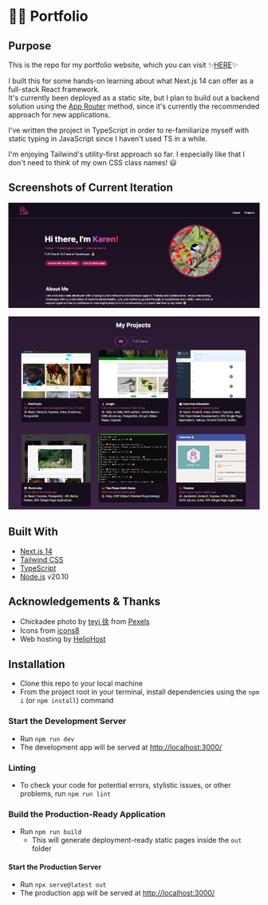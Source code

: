 # 👩‍💻 Portfolio

## Purpose

This is the repo for my portfolio website, which you can visit ✨[HERE](https://kazvee.heliohost.us/)✨

I built this for some hands-on learning about what Next.js 14 can offer as a full-stack React framework.  
It's currently been deployed as a static site, but I plan to build out a backend solution using the [App Router](https://nextjs.org/docs/app) method, since it's currently the recommended approach for new applications.

I've written the project in TypeScript in order to re-familiarize myself with static typing in JavaScript since I haven't used TS in a while.

I'm enjoying Tailwind's utility-first approach so far. I especially like that I don't need to think of my own CSS class names! 😃

## Screenshots of Current Iteration

![Main View](/public/images/readme/Portfolio_Main_View.png)

![Projects View](/public/images/readme/Projects_View.png)

## Built With

* [Next.js 14](https://nextjs.org/)
* [Tailwind CSS](https://tailwindcss.com/)
* [TypeScript](https://www.typescriptlang.org/)
* [Node.js](https://nodejs.org/) v20.10

## Acknowledgements & Thanks

* Chickadee photo by [teyi 徐](https://www.pexels.com/photo/black-capped-chickadee-bird-on-a-redcurrant-shrub-19097681/) from [Pexels](https://www.pexels.com/)
* Icons from [icons8](https://icons8.com/)
* Web hosting by [HelioHost](https://heliohost.org/)

## Installation

* Clone this repo to your local machine
* From the project root in your terminal, install dependencies using the `npm i` (or `npm install`) command

### Start the Development Server
* Run `npm run dev`
* The development app will be served at [http://localhost:3000/](http://localhost:3000/)

### Linting
* To check your code for potential errors, stylistic issues, or other problems, run `npm run lint`

### Build the Production-Ready Application
* Run `npm run build`
  * This will generate deployment-ready static pages inside the `out` folder

#### Start the Production Server
* Run `npx serve@latest out`
* The production app will be served at [http://localhost:3000/](http://localhost:3000/)